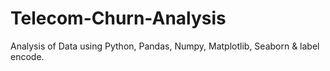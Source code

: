 # Telecom-Churn-Analysis
Analysis of Data using Python, Pandas, Numpy, Matplotlib, Seaborn &amp; label encode.
